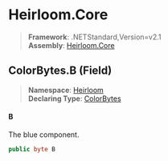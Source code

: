 # Heirloom.Core

> **Framework**: .NETStandard,Version=v2.1  
> **Assembly**: [Heirloom.Core][0]

## ColorBytes.B (Field)

> **Namespace**: [Heirloom][0]  
> **Declaring Type**: [ColorBytes][1]

#### B

The blue component.

```cs
public byte B
```

[0]: ../../../Heirloom.Core.md
[1]: ../ColorBytes.md
